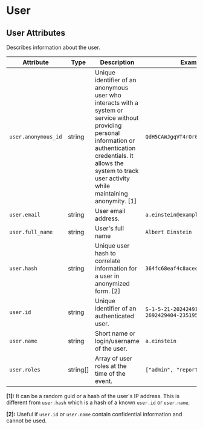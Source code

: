 <!--- Hugo front matter used to generate the website version of this page:
--->

<!-- NOTE: THIS FILE IS AUTOGENERATED. DO NOT EDIT BY HAND. -->
<!-- see templates/registry/markdown/attribute_namespace.md.j2 -->

# User

## User Attributes

Describes information about the user.

| Attribute           | Type     | Description                                                                                                                                                                                                                      | Examples                                           | Stability                                                        |
| ------------------- | -------- | -------------------------------------------------------------------------------------------------------------------------------------------------------------------------------------------------------------------------------- | -------------------------------------------------- | ---------------------------------------------------------------- |
| `user.anonymous_id` | string   | Unique identifier of an anonymous user who interacts with a system or service without providing personal information or authentication credentials. It allows the system to track user activity while maintaining anonymity. [1] | `QdH5CAWJgqVT4rOr0qtumf`                           | ![Experimental](https://img.shields.io/badge/-experimental-blue) |
| `user.email`        | string   | User email address.                                                                                                                                                                                                              | `a.einstein@example.com`                           | ![Experimental](https://img.shields.io/badge/-experimental-blue) |
| `user.full_name`    | string   | User's full name                                                                                                                                                                                                                 | `Albert Einstein`                                  | ![Experimental](https://img.shields.io/badge/-experimental-blue) |
| `user.hash`         | string   | Unique user hash to correlate information for a user in anonymized form. [2]                                                                                                                                                     | `364fc68eaf4c8acec74a4e52d7d1feaa`                 | ![Experimental](https://img.shields.io/badge/-experimental-blue) |
| `user.id`           | string   | Unique identifier of an authenticated user.                                                                                                                                                                                      | `S-1-5-21-202424912787-2692429404-2351956786-1000` | ![Experimental](https://img.shields.io/badge/-experimental-blue) |
| `user.name`         | string   | Short name or login/username of the user.                                                                                                                                                                                        | `a.einstein`                                       | ![Experimental](https://img.shields.io/badge/-experimental-blue) |
| `user.roles`        | string[] | Array of user roles at the time of the event.                                                                                                                                                                                    | `["admin", "reporting_user"]`                      | ![Experimental](https://img.shields.io/badge/-experimental-blue) |

**[1]:** It can be a random guid or a hash of the user's IP address. This is different from `user.hash` which is a hash of a known `user.id` or `user.name`.

**[2]:** Useful if `user.id` or `user.name` contain confidential information and cannot be used.
